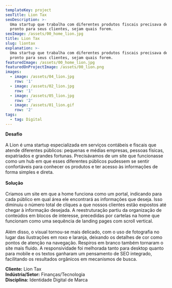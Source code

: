 ```yaml
---
templateKey: project
seoTitle: Lion Tax
seoDescription: >-
  Uma startup que trabalha com diferentes produtos fiscais precisava de um site
  pronto para seus clientes, sejam quais forem.
seoImage: /assets/00_home_lion.jpg
title: Lion Tax
slug: liontax
explanation: >-
  Uma startup que trabalha com diferentes produtos fiscais precisava de um site
  pronto para seus clientes, sejam quais forem.
featuredImage: /assets/00_home_lion.jpg
featuredOnProjectImage: /assets/00_lion.png
images:
  - image: /assets/04_lion.jpg
    row: '1'
  - image: /assets/02_lion.jpg
    row: '1'
  - image: /assets/05_lion.jpg
    row: '2'
  - image: /assets/01_lion.gif
    row: '2'
tags:
  - tag: Digital
---
```

**Desafio**
<br><br>
A Lion é uma startup especializada em serviços contábeis e fiscais que atende diferentes públicos: pequenas e médias empresas, pessoas físicas, expatriados e grandes fortunas. Precisávamos de um site que funcionasse como um hub em que esses diferentes públicos pudessem se sentir confortáveis para conhecer os produtos e ter acesso às informações de forma simples e direta.
<br><br>
**Solução**
<br><br>
Criamos um site em que a home funciona como um portal, indicando para cada público em qual área ele encontrará as informações que deseja. Isso diminuiu o número total de cliques a que nossos clientes estão expostos até chegar à informação desejada. A reestruturação partiu da organização de conteúdos em blocos de interesse, precedidas por cartelas na home que funcionam como uma sequência de landing pages com scroll vertical. 
<br><br>
Além disso, o visual tornou-se mais delicado, com o uso de fotografia no lugar das ilustrações em roxo e laranja, deixando os detalhes de cor como pontos de atenção na navegação. Respiros em branco também tornaram o site mais fluido. A responsividade foi melhorada tanto para desktop quanto para mobile e os textos ganharam um pensamento de SEO integrado, facilitando os resultados orgânicos em mecanismos de busca.

**Cliente:** Lion Tax
<br>
**Indústria/Setor:** Finanças/Tecnologia
<br>
**Disciplina:** Identidade Digital de Marca
<br><br><br><br>
